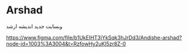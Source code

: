 # Arshad
وبسایت جدید اندیشه ارشد


https://www.figma.com/file/b1UkEIHT3jYkSqk3hJrDd3/Andishe-arshad?node-id=1003%3A3004&t=RzfowHy2uKl5zr8Z-0
